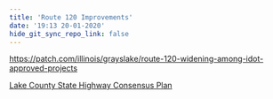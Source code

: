 ```yaml
---
title: 'Route 120 Improvements'
date: '19:13 20-01-2020'
hide_git_sync_repo_link: false
---
```


https://patch.com/illinois/grayslake/route-120-widening-among-idot-approved-projects

[Lake County State Highway Consensus Plan](https://www.lakecountyil.gov/DocumentCenter/View/28588/Transportation-Capital-Requests-PDF)
